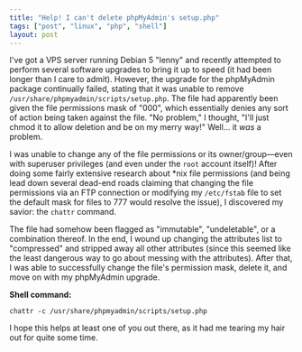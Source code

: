```yaml
---
title: "Help! I can't delete phpMyAdmin's setup.php"
tags: ["post", "linux", "php", "shell"]
layout: post
---
```


I've got a VPS server running Debian 5 "lenny" and recently attempted to
perform several software upgrades to bring it up to speed (it had been
longer than I care to admit). However, the upgrade for the phpMyAdmin
package continually failed, stating that it was unable to remove
`/usr/share/phpmyadmin/scripts/setup.php`. The file had apparently been
given the file permissions mask of "000", which essentially denies any
sort of action being taken against the file. "No problem," I thought,
"I'll just chmod it to allow deletion and be on my merry way!" Well...
it _was_ a problem.<!--more-->

I was unable to change any of the file permissions or its
owner/group—even with superuser privileges (and even under the `root`
account itself)! After doing some fairly extensive research about \*nix
file permissions (and being lead down several dead-end roads claiming
that changing the file permissions via an FTP connection or modifying my
`/etc/fstab` file to set the default mask for files to 777 would resolve
the issue), I discovered my savior: the `chattr` command.

The file had somehow been flagged as "immutable", "undeletable", or a
combination thereof. In the end, I wound up changing the attributes list
to "compressed" and stripped away all other attributes (since this
seemed like the least dangerous way to go about messing with the
attributes). After that, I was able to successfully change the file's
permission mask, delete it, and move on with my phpMyAdmin upgrade.

**Shell command:**

    chattr -c /usr/share/phpmyadmin/scripts/setup.php

I hope this helps at least one of you out there, as it had me tearing my
hair out for quite some time.
